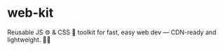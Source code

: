 # web-kit
Reusable JS ⚙️ &amp; CSS 🎨 toolkit for fast, easy web dev — CDN-ready and lightweight. 🚀✨
